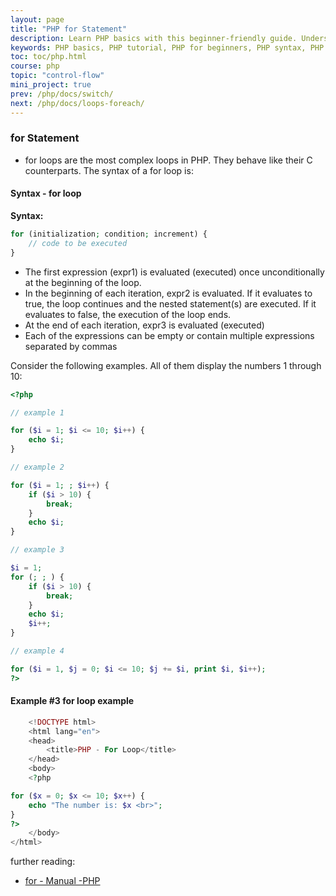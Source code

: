 ```yaml
---
layout: page
title: "PHP for Statement"
description: Learn PHP basics with this beginner-friendly guide. Understand PHP syntax, variables, functions, and more to start building dynamic web applications.
keywords: PHP basics, PHP tutorial, PHP for beginners, PHP syntax, PHP variables, PHP functions, learn PHP, PHP fundamentals, PHP programming
toc: toc/php.html
course: php
topic: "control-flow"
mini_project: true
prev: /php/docs/switch/
next: /php/docs/loops-foreach/
---
```


### for Statement

- for loops are the most complex loops in PHP. They behave like their C counterparts. The syntax of a for loop is:

#### Syntax - for loop

**Syntax:**

```php
for (initialization; condition; increment) {
    // code to be executed
}
```

- The first expression (expr1) is evaluated (executed) once unconditionally at the beginning of the loop.
- In the beginning of each iteration, expr2 is evaluated. If it evaluates to true, the loop continues and the nested statement(s) are executed. If it evaluates to false, the execution of the loop ends.
- At the end of each iteration, expr3 is evaluated (executed)
- Each of the expressions can be empty or contain multiple expressions separated by commas


Consider the following examples. All of them display the numbers 1 through 10:

```php
<?php

// example 1

for ($i = 1; $i <= 10; $i++) {
    echo $i;
}

// example 2

for ($i = 1; ; $i++) {
    if ($i > 10) {
        break;
    }
    echo $i;
}

// example 3

$i = 1;
for (; ; ) {
    if ($i > 10) {
        break;
    }
    echo $i;
    $i++;
}

// example 4

for ($i = 1, $j = 0; $i <= 10; $j += $i, print $i, $i++);
?>
```

#### Example #3 for loop example

```php
    <!DOCTYPE html>
    <html lang="en">
    <head>
        <title>PHP - For Loop</title>
    </head>
    <body>
    <?php

for ($x = 0; $x <= 10; $x++) {
    echo "The number is: $x <br>";
}
?>
    </body>
</html>
```

further reading:

- [for - Manual -PHP](https://www.php.net/manual/en/control-structures.for.php)
